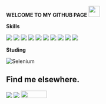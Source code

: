 
<strong> WELCOME TO MY GITHUB PAGE</strong> <img src="https://user-images.githubusercontent.com/8762879/144100410-4accadbd-3205-409b-bc69-d4ed02743cbb.png" width="30">

<strong> Skills </strong>
 
<img src="https://img.shields.io/badge/Python-3776AB?style=for-the-badge&logo=python&logoColor=white">
<img src="https://img.shields.io/badge/JavaScript-323330?style=for-the-badge&logo=javascript&logoColor=F7DF1E">
<img src="https://img.shields.io/badge/TypeScript-007ACC?style=for-the-badge&logo=typescript&logoColor=white">
<img src="https://img.shields.io/badge/Node.js-43853D?style=for-the-badge&logo=node.js&logoColor=white">
<img src="https://img.shields.io/badge/React-20232A?style=for-the-badge&logo=react&logoColor=61DAFB">
<img src="https://img.shields.io/badge/styled--components-DB7093?style=for-the-badge&logo=styled-components&logoColor=white">
<img src="https://img.shields.io/badge/Docker-2496ED?style=for-the-badge&logo=docker&logoColor=white">
<img src="https://img.shields.io/badge/PostgreSQL-316192?style=for-the-badge&logo=postgresql&logoColor=white">
<img src="https://img.shields.io/badge/MongoDB-4EA94B?style=for-the-badge&logo=mongodb&logoColor=white">
<img src="https://img.shields.io/badge/Postman-FF6C37?style=for-the-badge&logo=Postman&logoColor=white">

<strong> Studing </strong>

  ![Selenium](https://img.shields.io/badge/Selenium-43B02A?style=for-the-badge&logo=Selenium&logoColor=white) 

## Find me elsewhere.
<p align="left">
  <a href="mailto:mauraregina@gmail.com" alt="Gmail">
  <img src="https://img.shields.io/badge/-Gmail-FF0000?style=flat-square&labelColor=FF0000&logo=gmail&logoColor=white" /></a>

  <a href="https://www.linkedin.com/in/maura-regina/" alt="Linkedin">
  <img src="https://img.shields.io/badge/-Linkedin-0e76a8?style=flat-square&logo=Linkedin&logoColor=white"/></a>
  
  <a href="https://www.youtube.com/channel/UCq3UcFp4SlYQuFOnhrpIf-A" alt="Youtube">
  <img src="https://img.shields.io/badge/YouTube-FF0000?style=for-the-badge&logo=youtube&logoColor=whit" width="70" height="20"/></a>
</p>  
